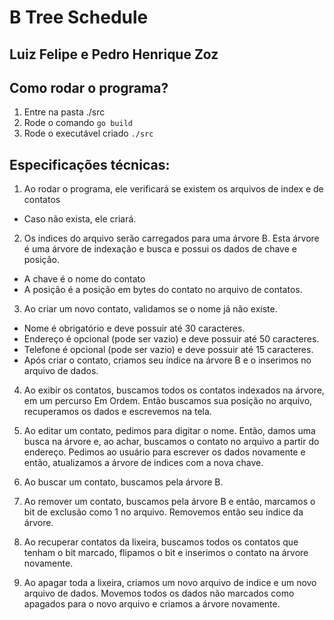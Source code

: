 # B Tree Schedule
## Luiz Felipe e Pedro Henrique Zoz
## Como rodar o programa?
1. Entre na pasta ./src
2. Rode o comando ```go build```
3. Rode o executável criado ```./src```

## Especificações técnicas:
1. Ao rodar o programa, ele verificará se existem os arquivos de index e de contatos
- Caso não exista, ele criará.

2. Os índices do arquivo serão carregados para uma árvore B. Esta árvore é uma árvore de indexação e busca e possui os dados de chave e posição.
- A chave é o nome do contato
- A posição é a posição em bytes do contato no arquivo de contatos.

3. Ao criar um novo contato, validamos se o nome já não existe.
- Nome é obrigatório e deve possuir até 30 caracteres.
- Endereço é opcional (pode ser vazio) e deve possuir até 50 caracteres.
- Telefone é opcional (pode ser vazio) e deve possuir até 15 caracteres.
- Após criar o contato, criamos seu índice na árvore B e o inserimos no arquivo de dados.

4. Ao exibir os contatos, buscamos todos os contatos indexados na árvore, em um percurso Em Ordem. Então buscamos sua posição no arquivo, recuperamos os dados e escrevemos na tela.

5. Ao editar um contato, pedimos para digitar o nome. Então, damos uma busca na árvore e, ao achar, buscamos o contato no arquivo a partir do endereço. Pedimos ao usuário para escrever os dados novamente e então, atualizamos a árvore de indices com a nova chave.

6. Ao buscar um contato, buscamos pela árvore B.

7. Ao remover um contato, buscamos pela árvore B e então, marcamos o bit de exclusão como 1 no arquivo. Removemos então seu índice da árvore.

8. Ao recuperar contatos da lixeira, buscamos todos os contatos que tenham o bit marcado, flipamos o bit e inserimos o contato na árvore novamente.

9. Ao apagar toda a lixeira, criamos um novo arquivo de indice e um novo arquivo de dados. Movemos todos os dados não marcados como apagados para o novo arquivo e criamos a árvore novamente.

